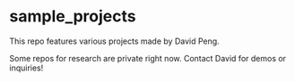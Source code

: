 # sample_projects

This repo features various projects made by David Peng.

Some repos for research are private right now. Contact David for demos or inquiries!
